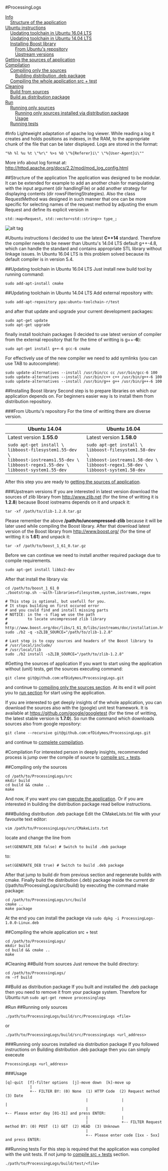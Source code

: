 #ProcessingLogs

[Info](#info)<br />
&nbsp;&nbsp;&nbsp;&nbsp;[Structure of the application](#structure-of-the-application)<br />
[Ubuntu instructions](#ubuntu-instructions)<br />
&nbsp;&nbsp;&nbsp;&nbsp;[Updating toolchain in Ubuntu 16.04 LTS](#updating-toolchain-in-ubuntu-1604-lts)<br />
&nbsp;&nbsp;&nbsp;&nbsp;[Updating toolchain in Ubuntu 14.04 LTS](#updating-toolchain-in-ubuntu-1404-lts)<br />
&nbsp;&nbsp;&nbsp;&nbsp;[Installing Boost library](#installing-boost-library)<br />
&nbsp;&nbsp;&nbsp;&nbsp;&nbsp;&nbsp;&nbsp;&nbsp;[From Ubuntu's repository](#from-ubuntus-repository)<br />
&nbsp;&nbsp;&nbsp;&nbsp;&nbsp;&nbsp;&nbsp;&nbsp;[Upstream versions](#upstream-versions)<br />
[Getting the sources of application](#getting-the-sources-of-application)<br />
[Compilation](#compilation)<br />
&nbsp;&nbsp;&nbsp;&nbsp;[Compiling only the sources](#compiling-only-the-sources)<br />
&nbsp;&nbsp;&nbsp;&nbsp;&nbsp;&nbsp;&nbsp;&nbsp;[Building distribution .deb package](#asd)<br />
&nbsp;&nbsp;&nbsp;&nbsp;[Compiling the whole application src + test](#compiling-the-whole-application-src--test)<br />
[Cleaning](#cleaning)<br />
&nbsp;&nbsp;&nbsp;&nbsp;[Build from sources](#asd)<br />
&nbsp;&nbsp;&nbsp;&nbsp;[Build as distribution package](#)<br />
[Run](#run)<br />
&nbsp;&nbsp;&nbsp;&nbsp;[Running only sources](#running-only-sources)<br />
&nbsp;&nbsp;&nbsp;&nbsp;&nbsp;&nbsp;&nbsp;&nbsp;[Running only sources installed via distribution package](#asd)<br />
&nbsp;&nbsp;&nbsp;&nbsp;&nbsp;&nbsp;&nbsp;&nbsp;[Usage](#usage)<br />
&nbsp;&nbsp;&nbsp;&nbsp;[Running tests](#running-tests)<br />

#Info
Lightweight adaptation of apache log viewer.
While reading a log it creates and holds positions as indexes, in the RAM, to the appropriate chunk of the file that can be later displayed.
Logs are stored in the format:

`
"%h %l %u %t \"%r\" %>s %O \"%{Referer}i\" \"%{User-Agent}i\""
`

More info about log format at: http://httpd.apache.org/docs/2.2/mod/mod_log_config.html

##Structure of the application
The application was designed to be modular. It can be extended for example to add an another chain for manipulating with the input argument (dir handlingFile) or add another strategy for displaying contents (dir rowsFilteringStrategies).
Also the class RequestMethod was designed in such manner that one can be more specific for selecting names of the request method by adjusting the enum Request and define its explicit version in
```
std::map<Request, std::vector<std::string>> type_;
```
![alt tag](https://raw.githubusercontent.com/efDidymos/ProcessingLogs/master/Diagram-ProcessingLogs.png)

#Ubuntu instructions
I decided to use the latest **C++14** standard.
Therefore the compiler needs to be newer than Ubuntu's 14.04 LTS default g++-4.8, which can handle the standard and contains appropriate STL library without linkage issues. In Ubuntu 16.04 LTS is this problem solved because its default compiler is in version 5.4.

##Updating toolchain in Ubuntu 16.04 LTS
Just install new build tool by running command:
```
sudo add-apt-install cmake
```

##Updating toolchain in Ubuntu 14.04 LTS
Add external repository with:
```
sudo add-apt-repository ppa:ubuntu-toolchain-r/test
```
and after that update and upgrade your current development packages:
```
sudo apt-get update 
sudo apt-get upgrade
```
finally install toolchain packages (I decided to use latest version of compiler from the external repository that for the time of writting is g++-**6**):
```
sudo apt-get install g++-6 gcc-6 cmake
```
For effectively use of the new compiler we need to add symlinks (you can use TAB to autocomplete):
```
sudo update-alternatives --install /usr/bin/cc cc /usr/bin/gcc-6 100
sudo update-alternatives --install /usr/bin/c++ c++ /usr/bin/g++-6 100
sudo update-alternatives --install /usr/bin/g++ g++ /usr/bin/g++-6 100
```

##Installing Boost library
Second step is to prepare libraries on which our application depends on. For beginners easier way is to install them from distribution repository.

###From Ubuntu's repository
For the time of writting there are diverse version.

| Ubuntu 14.04 | Ubuntu 16.04 |
| --- | --- |
| Latest version **1.55.0** | Latest version **1.58.0** |
| `sudo apt-get install \`<br />`libboost-filesystem1.55-dev \`<br />`libboost-iostreams1.55-dev \`<br />`libboost-regex1.55-dev \`<br />`libboost-system1.55-dev` | `sudo apt-get install \`<br />`libboost-filesystem1.58-dev \`<br />`libboost-iostreams1.58-dev \`<br />`libboost-regex1.58-dev \`<br />`libboost-system1.58-dev` |

After this step you are ready to [getting the sources of application](#getting-the-sources-of-application).

###Upstream versions
If you are interested in latest version download the sources of zlib library from http://www.zlib.net (for the time of writting it is **1.2.8**) because Boost iostreams depends on it and unpack it:
```
tar -xf /path/to/zlib-1.2.8.tar.gz
```
Please remember the above **/path/to/uncompressed-zlib** because it will be later used while compiling the Boost library.
After that download latest version of the Boost library from http://www.boost.org/ (for the time of writting it is **1.61**) and unpack it:
```
tar -xf /path/to/boost_1_61_0.tar.gz
```
Before we can continue we need to install another required package due to compile requirements.
```
sudo apt-get install libbz2-dev
```
After that install the library via:
```
cd /path/to/boost_1_61_0
./bootstrap.sh --with-libraries=filesystem,system,iostreams,regex

# This step is optional, but usefull for you. 
# It stops building on first occured error 
# and you could find and install missing parts
# NOTICE: in the -s flag we use the path 
#         to locate uncompressed zlib library
# http://www.boost.org/doc/libs/1_61_0/libs/iostreams/doc/installation.html
sudo ./b2 -q -sZLIB_SOURCE="/path/to/zlib-1.2.8"

# Last step is to copy sources and headers of the Boost library to
# /usr/local/include/
# /usr/local/lib
sudo ./b2 install -sZLIB_SOURCE="/path/to/zlib-1.2.8"
```

#Getting the sources of application
If you want to start using the application without (unit) tests, get the sources executing command:
```
git clone git@github.com:efDidymos/ProcessingLogs.git
```
and continue to [compiling only the sources section](#compiling-only-the-sources). At its end it will point you to [run section](#running-only-sources) for start using the application.

If you are interested to get deeply insights of the whole application, you can download the sources also with the (google) unit test framework. It is available at https://github.com/google/googletest (for the time of writting, the latest stable version is **1.7.0**). So run the command which downloads sources also from google repository:
```
git clone --recursive git@github.com:efDidymos/ProcessingLogs.git
```
and continue to [complete compilation](#compiling-the-whole-application-src--test).

#Compilation
For interested person in deeply insights, recommended process is jump over the compile of source to [compile src + tests](#compiling-the-whole-application-src-+-test).

##Compiling only the sources
```
cd /path/to/ProcessingLogs/src
mkdir build
cd build && cmake ..
make
```
And now, if you want you can [execute the application](#running-only-sources).
Or if you are interested in building the distribution package read bellow instructions.

###Building distribution .deb package
Edit the CMakeLists.txt file with your favourite text editor:
```
vim /path/to/ProcessingLogs/src/CMakeLists.txt
```
locate and change the line from
```
set(GENERATE_DEB false) # Switch to build .deb package
```
to:
```
set(GENERATE_DEB true) # Switch to build .deb package
```
After that jump to build dir from previous section and regenerate builds with cmake. Finally build the distribution (.deb) package inside the current dir (/path/to/ProcessingLogs/src/build) by executing the command make package:
```
cd /path/to/ProcessingLogs/src/build
cmake ..
make package
```
At the end you can install the package via `sudo dpkg -i ProcessingLogs-1.0.0-Linux.deb`

##Compiling the whole application src + test
```
cd /path/to/ProcessingLogs/
mkdir build
cd build && cmake ..
make
```

#Cleaning
##Build from sources
Just remove the build directory:
```
cd /path/to/ProcessingLogs/
rm -rf build
```
##Build as distribution package
If you built and installed the .deb package then you need to remove it from your package system. 
Therefore for Ubuntu run `sudo apt-get remove processinglogs`

#Run
##Running only sources
```
./path/to/ProcessingLogs/build/src/ProcessingLogs <file>
```
or
```
./path/to/ProcessingLogs/build/src/ProcessingLogs <url_address>
```
###Running only sources installed via distribution package
If you followed instructions on Building distribution .deb package then you can simply execeute
```
ProcessingLogs <url_address>
```

###Usage
```
[q]-quit  [f]-filter options  [j]-move down  [k]-move up
           |
           +-- FILTER BY: (0) None  (1) HTTP Code  (2) Request method  (3) Date
                                    |               |                   |
                                    |               |                   +-- Please enter day [01-31] and press ENTER:
                                    |               |
                                    |               +-- FILTER Request method BY: (0) POST  (1) GET  (2) HEAD  (3) Unknown
                                    |
                                    +-- Please enter code [1xx - 5xx] and press ENTER:
```
##Running tests
For this step is required that the application was compiled with the unit tests. If not jump to [compile src + tests](#compiling-the-whole-application-src--test) section.
```
./path/to/ProcessingLogs/build/test/<file>
```
